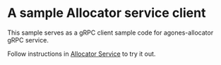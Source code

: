 # A sample Allocator service client

This sample serves as a gRPC client sample code for agones-allocator gRPC service.

Follow instructions in [Allocator Service](https://agones.dev/site/docs/advanced/allocator-service/) to try it out.
